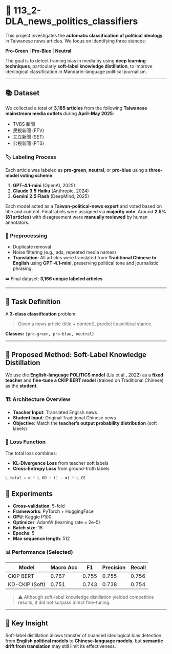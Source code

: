 # 📰 113_2-DLA_news_politics_classifiers

This project investigates the **automatic classification of political ideology** in Taiwanese news articles. We focus on identifying three stances:

 **Pro-Green** | **Pro-Blue** | **Neutral**

The goal is to detect framing bias in media by using **deep learning techniques**, particularly **soft-label knowledge distillation**, to improve ideological classification in Mandarin-language political journalism.

---

## 📚 Dataset

We collected a total of **3,185 articles** from the following **Taiwanese mainstream media outlets** during **April–May 2025**:

- TVBS 新聞  
- 民視新聞 (FTV)  
- 三立新聞 (SET)  
- 公視新聞 (PTS)  

### 🏷️ Labeling Process

Each article was labeled as **pro-green**, **neutral**, or **pro-blue** using a **three-model voting scheme**:

1. **GPT-4.1-mini** (OpenAI, 2025)  
2. **Claude 3.5 Haiku** (Anthropic, 2024)  
3. **Gemini 2.5 Flash** (DeepMind, 2025)  

Each model acted as a **Taiwan-political-news expert** and voted based on title and content. Final labels were assigned via **majority vote**. Around **2.5% (81 articles)** with disagreement were **manually reviewed** by human annotators.

### 🧹 Preprocessing

- Duplicate removal  
- Noise filtering (e.g., ads, repeated media names)  
- **Translation**: All articles were translated from **Traditional Chinese to English** using **GPT-4.1-mini**, preserving political tone and journalistic phrasing.

➡️ Final dataset: **3,166 unique labeled articles**

---

## 🎯 Task Definition

A **3-class classification** problem:

> Given a news article (title + content), predict its political stance.

**Classes:** `{pro-green, pro-blue, neutral}`

---

## 🧠 Proposed Method: Soft-Label Knowledge Distillation

We use the **English-language POLITICS model** (Liu et al., 2022) as a **fixed teacher** and **fine-tune a CKIP BERT model** (trained on Traditional Chinese) as the **student**.

### 🏗️ Architecture Overview

- **Teacher Input**: Translated English news  
- **Student Input**: Original Traditional Chinese news  
- **Objective**: Match the **teacher’s output probability distribution** (soft labels)

### 🧮 Loss Function

The total loss combines:

- **KL-Divergence Loss** from teacher soft labels  
- **Cross-Entropy Loss** from ground-truth labels

```python
L_total = α * L_KD + (1 - α) * L_CE  
```

## 🧪 Experiments

- **Cross-validation**: 5-fold  
- **Frameworks**: PyTorch + HuggingFace  
- **GPU**: Kaggle P100  
- **Optimizer**: AdamW (learning rate = 2e-5)  
- **Batch size**: 16  
- **Epochs**: 5  
- **Max sequence length**: 512  

### 📊 Performance (Selected)

| Model           | Macro Acc | F1    | Precision | Recall |
|-----------------|-----------|-------|-----------|--------|
| CKIP BERT       | 0.767     | 0.755 | 0.755     | 0.756  |
| KD-CKIP (Soft)  | 0.751     | 0.743 | 0.738     | 0.754  |

> ⚠️ Although soft-label knowledge distillation yielded competitive results, it did not surpass direct fine-tuning.

---

## 📌 Key Insight

Soft-label distillation allows transfer of nuanced ideological bias detection from **English political models** to **Chinese-language models**, but **semantic drift from translation** may still limit its effectiveness.
